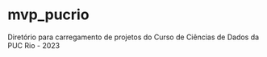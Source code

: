 # mvp_pucrio
Diretório para carregamento de projetos do Curso de Ciências de Dados da PUC Rio - 2023
